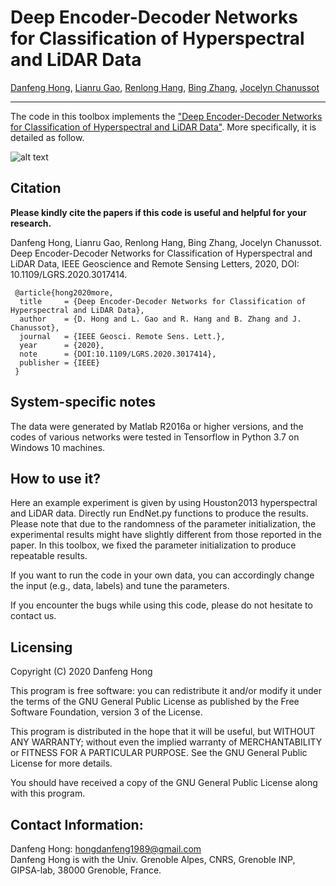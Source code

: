 # Deep Encoder-Decoder Networks for Classification of Hyperspectral and LiDAR Data

[Danfeng Hong](https://sites.google.com/view/danfeng-hong), [Lianru Gao](https://scholar.google.com/citations?hl=en&user=f6OnhtcAAAAJ), [Renlong Hang](https://www.researchgate.net/profile/Renlong_Hang2), [Bing Zhang](http://english.radi.cas.cn/Education/PhDS/201401/t20140109_115415.html), [Jocelyn Chanussot](http://jocelyn-chanussot.net/)

___________

The code in this toolbox implements the ["Deep Encoder-Decoder Networks for Classification of Hyperspectral and LiDAR Data"](https://ieeexplore.ieee.org/document/9179756). More specifically, it is detailed as follow.

![alt text](./Motivation.png)


Citation
---------------------

**Please kindly cite the papers if this code is useful and helpful for your research.**

Danfeng Hong, Lianru Gao, Renlong Hang, Bing Zhang, Jocelyn Chanussot. Deep Encoder-Decoder Networks for Classification of Hyperspectral and LiDAR Data, IEEE Geoscience and Remote Sensing Letters, 2020, DOI: 10.1109/LGRS.2020.3017414.

     @article{hong2020more,
      title     = {Deep Encoder-Decoder Networks for Classification of Hyperspectral and LiDAR Data},
      author    = {D. Hong and L. Gao and R. Hang and B. Zhang and J. Chanussot},
      journal   = {IEEE Geosci. Remote Sens. Lett.}, 
      year      = {2020},
      note      = {DOI:10.1109/LGRS.2020.3017414},
      publisher = {IEEE}
     }

System-specific notes
---------------------
The data were generated by Matlab R2016a or higher versions, and the codes of various networks were tested in Tensorflow in Python 3.7 on Windows 10 machines.

How to use it?
---------------------
Here an example experiment is given by using Houston2013 hyperspectral and LiDAR data. Directly run EndNet.py functions to produce the results. Please note that due to the randomness of the parameter initialization, the experimental results might have slightly different from those reported in the paper. In this toolbox, we fixed the parameter initialization to produce repeatable results.

If you want to run the code in your own data, you can accordingly change the input (e.g., data, labels) and tune the parameters.

If you encounter the bugs while using this code, please do not hesitate to contact us.

Licensing
---------

Copyright (C) 2020 Danfeng Hong

This program is free software: you can redistribute it and/or modify it under the terms of the GNU General Public License as published by the Free Software Foundation, version 3 of the License.

This program is distributed in the hope that it will be useful, but WITHOUT ANY WARRANTY; without even the implied warranty of MERCHANTABILITY or FITNESS FOR A PARTICULAR PURPOSE. See the GNU General Public License for more details.

You should have received a copy of the GNU General Public License along with this program.

Contact Information:
--------------------

Danfeng Hong: hongdanfeng1989@gmail.com<br>
Danfeng Hong is with the Univ. Grenoble Alpes, CNRS, Grenoble INP, GIPSA-lab, 38000 Grenoble, France.

